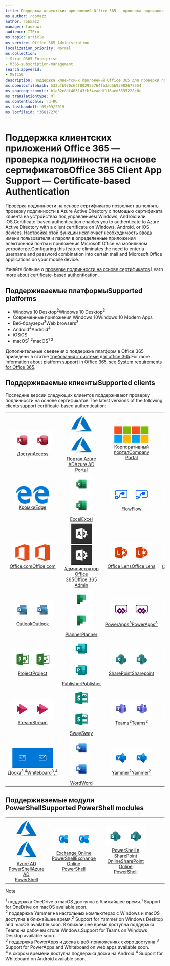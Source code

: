 ```yaml
---
title: Поддержка клиентских приложений Office 365 — проверка подлинности на основе сертификатов
ms.author: robmazz
author: robmazz
manager: laurawi
audience: ITPro
ms.topic: article
ms.service: Office 365 Administration
localization_priority: Normal
ms.collection:
- Strat_O365_Enterprise
- M365-subscription-management
search.appverid:
- MET150
description: Поддержка клиентских приложений Office 365 для проверки подлинности на основе сертификатов.
ms.openlocfilehash: 532cfb970c64f002955764fb3ad5b93902677554
ms.sourcegitcommit: b1a32e8df403143fb34eaddf116aed3595228c8c
ms.translationtype: MT
ms.contentlocale: ru-RU
ms.lasthandoff: 09/09/2019
ms.locfileid: "36817276"
---
```

# <a name="office-365-client-app-support--certificate-based-authentication"></a><span data-ttu-id="a5e56-103">Поддержка клиентских приложений Office 365 — проверка подлинности на основе сертификатов</span><span class="sxs-lookup"><span data-stu-id="a5e56-103">Office 365 Client App Support — Certificate-based Authentication</span></span>

<span data-ttu-id="a5e56-104">Проверка подлинности на основе сертификатов позволяет выполнять проверку подлинности в Azure Active Directory с помощью сертификата клиента на устройствах под управлением Windows, Android или iOS.</span><span class="sxs-lookup"><span data-stu-id="a5e56-104">Certificate-based authentication enables you to authenticate to Azure Active Directory with a client certificate on Windows, Android, or iOS devices.</span></span> <span data-ttu-id="a5e56-105">Настройка этой функции исключает необходимость ввода имени пользователя и пароля в определенные приложения электронной почты и приложения Microsoft Office на мобильном устройстве.</span><span class="sxs-lookup"><span data-stu-id="a5e56-105">Configuring this feature eliminates the need to enter a username and password combination into certain mail and Microsoft Office applications on your mobile device.</span></span>

<span data-ttu-id="a5e56-106">Узнайте больше о [проверке подлинности на основе сертификатов](https://docs.microsoft.com/azure/active-directory/authentication/active-directory-certificate-based-authentication-get-started).</span><span class="sxs-lookup"><span data-stu-id="a5e56-106">Learn more about [certificate-based authentication](https://docs.microsoft.com/azure/active-directory/authentication/active-directory-certificate-based-authentication-get-started).</span></span>

## <a name="supported-platforms"></a><span data-ttu-id="a5e56-107">Поддерживаемые платформы</span><span class="sxs-lookup"><span data-stu-id="a5e56-107">Supported platforms</span></span>

 - <span data-ttu-id="a5e56-108">Windows 10 Desktop<sup>2</sup></span><span class="sxs-lookup"><span data-stu-id="a5e56-108">Windows 10 Desktop<sup>2</sup></span></span>
 - <span data-ttu-id="a5e56-109">Современные приложения Windows 10</span><span class="sxs-lookup"><span data-stu-id="a5e56-109">Windows 10 Modern Apps</span></span>
 - <span data-ttu-id="a5e56-110">Веб-браузеры<sup>3</sup></span><span class="sxs-lookup"><span data-stu-id="a5e56-110">Web browsers<sup>3</sup></span></span>
 - <span data-ttu-id="a5e56-111">Android<sup>4</sup></span><span class="sxs-lookup"><span data-stu-id="a5e56-111">Android<sup>4</sup></span></span>
 - <span data-ttu-id="a5e56-112">iOS</span><span class="sxs-lookup"><span data-stu-id="a5e56-112">iOS</span></span>
 - <span data-ttu-id="a5e56-113">macOS<sup>1</sup> <sup>2</sup></span><span class="sxs-lookup"><span data-stu-id="a5e56-113">macOS<sup>1</sup> <sup>2</sup></span></span>

<span data-ttu-id="a5e56-114">Дополнительные сведения о поддержке платформ в Office 365 приведены в статье [требования к системе для office 365](https://products.office.com/office-system-requirements).</span><span class="sxs-lookup"><span data-stu-id="a5e56-114">For more information about platform support in Office 365, see [System requirements for Office 365](https://products.office.com/office-system-requirements).</span></span>

## <a name="supported-clients"></a><span data-ttu-id="a5e56-115">Поддерживаемые клиенты</span><span class="sxs-lookup"><span data-stu-id="a5e56-115">Supported clients</span></span>

<span data-ttu-id="a5e56-116">Последние версии следующих клиентов поддерживают проверку подлинности на основе сертификатов:</span><span class="sxs-lookup"><span data-stu-id="a5e56-116">The latest versions of the following clients support certificate-based authentication:</span></span>

| | | | | | |
|:---:|:---:|:---:|:---:|:---:|:---:|
| <span data-ttu-id="a5e56-117">![Значок доступа](media/o365-access-64x64.png)</span><span class="sxs-lookup"><span data-stu-id="a5e56-117">![Access icon](media/o365-access-64x64.png)</span></span> <br> [<span data-ttu-id="a5e56-118">Доступ</span><span class="sxs-lookup"><span data-stu-id="a5e56-118">Access</span></span>](https://products.office.com/access) | <span data-ttu-id="a5e56-119">![Значок Azure](media/o365-azure-64x64.png)</span><span class="sxs-lookup"><span data-stu-id="a5e56-119">![Azure icon](media/o365-azure-64x64.png)</span></span> <br> [<span data-ttu-id="a5e56-120">Портал Azure <br> AD</span><span class="sxs-lookup"><span data-stu-id="a5e56-120">Azure AD <br> Portal </span></span>](https://azure.microsoft.com/features/azure-portal/) | <span data-ttu-id="a5e56-121">![Значок портала компании](media/o365-microsoft-64x64.png)</span><span class="sxs-lookup"><span data-stu-id="a5e56-121">![Company portal icon](media/o365-microsoft-64x64.png)</span></span> <br> [<span data-ttu-id="a5e56-122">Корпоративный <br> портал</span><span class="sxs-lookup"><span data-stu-id="a5e56-122">Company <br> Portal </span></span>](https://docs.microsoft.com/intune-user-help/sign-in-to-the-company-portal) | <span data-ttu-id="a5e56-123">![Значок delve](media/o365-delve-64x64.png)</span><span class="sxs-lookup"><span data-stu-id="a5e56-123">![Delve icon](media/o365-delve-64x64.png)</span></span> <br> [<span data-ttu-id="a5e56-124">Delve</span><span class="sxs-lookup"><span data-stu-id="a5e56-124">Delve</span></span>](https://products.office.com/business/intelligent-search) | <span data-ttu-id="a5e56-125">![Значок Dynamics 365](media/o365-dynamics365-64x64.png)</span><span class="sxs-lookup"><span data-stu-id="a5e56-125">![Dynamics 365 icon](media/o365-dynamics365-64x64.png)</span></span> <br> [<span data-ttu-id="a5e56-126">Dynamics 365</span><span class="sxs-lookup"><span data-stu-id="a5e56-126">Dynamics 365</span></span>](https://dynamics.microsoft.com) 
| <span data-ttu-id="a5e56-127">![Значок пограничного сервера](media/o365-edge-64x64.png)</span><span class="sxs-lookup"><span data-stu-id="a5e56-127">![Edge icon](media/o365-edge-64x64.png)</span></span> <br> [<span data-ttu-id="a5e56-128">Кромки</span><span class="sxs-lookup"><span data-stu-id="a5e56-128">Edge</span></span>](https://www.microsoft.com/windows/microsoft-edge) | <span data-ttu-id="a5e56-129">![Значок Excel](media/o365-excel-64x64.png)</span><span class="sxs-lookup"><span data-stu-id="a5e56-129">![Excel icon](media/o365-excel-64x64.png)</span></span> <br> [<span data-ttu-id="a5e56-130">Excel</span><span class="sxs-lookup"><span data-stu-id="a5e56-130">Excel</span></span>](https://products.office.com/excel) | <span data-ttu-id="a5e56-131">![Значок "Flow"](media/o365-flow-64x64.png)</span><span class="sxs-lookup"><span data-stu-id="a5e56-131">![Flow icon](media/o365-flow-64x64.png)</span></span> <br> [<span data-ttu-id="a5e56-132">Flow</span><span class="sxs-lookup"><span data-stu-id="a5e56-132">Flow</span></span>](https://flow.microsoft.com) | <span data-ttu-id="a5e56-133">![Значок форм](media/o365-forms-64x64.png)</span><span class="sxs-lookup"><span data-stu-id="a5e56-133">![Forms icon](media/o365-forms-64x64.png)</span></span> <br> [<span data-ttu-id="a5e56-134">Forms</span><span class="sxs-lookup"><span data-stu-id="a5e56-134">Forms</span></span>](https://flow.microsoft.com/connectors/shared_microsoftforms/microsoft-forms/) | <span data-ttu-id="a5e56-135">![Значок Kaizala](media/o365-kaizala-64x64.png)</span><span class="sxs-lookup"><span data-stu-id="a5e56-135">![Kaizala icon](media/o365-kaizala-64x64.png)</span></span> <br> [<span data-ttu-id="a5e56-136">Kaizala</span><span class="sxs-lookup"><span data-stu-id="a5e56-136">Kaizala</span></span>](https://products.office.com/en/business/microsoft-kaizala) 
| <span data-ttu-id="a5e56-137">![Значок Office.com](media/o365-office-64x64.png)</span><span class="sxs-lookup"><span data-stu-id="a5e56-137">![Office.com icon](media/o365-office-64x64.png)</span></span> <br> [<span data-ttu-id="a5e56-138">Office.com</span><span class="sxs-lookup"><span data-stu-id="a5e56-138">Office.com</span></span>](https://www.office.com/) | <span data-ttu-id="a5e56-139">![Значок администратора Office 365](media/o365-o365admin-64x64.png)</span><span class="sxs-lookup"><span data-stu-id="a5e56-139">![Office 365 Admin icon](media/o365-o365admin-64x64.png)</span></span> <br> [<span data-ttu-id="a5e56-140">Администратор Office <br> 365</span><span class="sxs-lookup"><span data-stu-id="a5e56-140">Office 365 <br> Admin</span></span>](https://products.office.com/business/manage-office-365-admin-app) | <span data-ttu-id="a5e56-141">![Значок лупы](media/o365-lens-64x64.png)</span><span class="sxs-lookup"><span data-stu-id="a5e56-141">![Lens icon](media/o365-lens-64x64.png)</span></span> <br> [<span data-ttu-id="a5e56-142">Office Lens</span><span class="sxs-lookup"><span data-stu-id="a5e56-142">Office Lens</span></span>](https://www.microsoft.com/p/office-lens/9wzdncrfj3t8?activetab=pivot%3Aoverviewtab) | <span data-ttu-id="a5e56-143">![Значок OneDrive для бизнеса](media/o365-OneDrive-64x64.png)</span><span class="sxs-lookup"><span data-stu-id="a5e56-143">![OneDrive for Business icon](media/o365-OneDrive-64x64.png)</span></span> <br> [<span data-ttu-id="a5e56-144">OneDrive<sup>1</sup></span><span class="sxs-lookup"><span data-stu-id="a5e56-144">OneDrive<sup>1</sup></span></span>](https://products.office.com/onedrive-for-business/online-cloud-storage) |  <span data-ttu-id="a5e56-145">![Значок OneNote](media/o365-OneNote-64x64.png)</span><span class="sxs-lookup"><span data-stu-id="a5e56-145">![OneNote icon](media/o365-OneNote-64x64.png)</span></span> <br> [<span data-ttu-id="a5e56-146">OneNote</span><span class="sxs-lookup"><span data-stu-id="a5e56-146">OneNote</span></span>](https://products.office.com/onenote) 
| <span data-ttu-id="a5e56-147">![Значок Outlook](media/o365-outlook-64x64.png)</span><span class="sxs-lookup"><span data-stu-id="a5e56-147">![Outlook icon](media/o365-outlook-64x64.png)</span></span> <br> [<span data-ttu-id="a5e56-148">Outlook</span><span class="sxs-lookup"><span data-stu-id="a5e56-148">Outlook</span></span>](https://products.office.com/outlook) | <span data-ttu-id="a5e56-149">![Значок планировщика](media/o365-planner-64x64.png)</span><span class="sxs-lookup"><span data-stu-id="a5e56-149">![Planner icon](media/o365-planner-64x64.png)</span></span> <br> [<span data-ttu-id="a5e56-150">Planner</span><span class="sxs-lookup"><span data-stu-id="a5e56-150">Planner</span></span>](https://products.office.com/business/task-management-software) | <span data-ttu-id="a5e56-151">![Значок PowerApps](media/o365-powerapps-64x64.png)</span><span class="sxs-lookup"><span data-stu-id="a5e56-151">![PowerApps icon](media/o365-powerapps-64x64.png)</span></span> <br> [<span data-ttu-id="a5e56-152">PowerApps<sup>3</sup></span><span class="sxs-lookup"><span data-stu-id="a5e56-152">PowerApps<sup>3</sup></span></span>](https://powerapps.microsoft.com) | <span data-ttu-id="a5e56-153">![Значок PowerBI](media/o365-powerbi-64x64.png)</span><span class="sxs-lookup"><span data-stu-id="a5e56-153">![PowerBI icon](media/o365-powerbi-64x64.png)</span></span> <br> [<span data-ttu-id="a5e56-154">Power BI</span><span class="sxs-lookup"><span data-stu-id="a5e56-154">Power BI</span></span>](https://powerbi.microsoft.com)| <span data-ttu-id="a5e56-155">![Значок PowerPoint](media/o365-powerpoint-64x64.png)</span><span class="sxs-lookup"><span data-stu-id="a5e56-155">![PowerPoint icon](media/o365-powerpoint-64x64.png)</span></span> <br> [<span data-ttu-id="a5e56-156">PowerPoint</span><span class="sxs-lookup"><span data-stu-id="a5e56-156">PowerPoint</span></span>](https://products.office.com/powerpoint) 
| <span data-ttu-id="a5e56-157">![Значок проекта](media/o365-project-64x64.png)</span><span class="sxs-lookup"><span data-stu-id="a5e56-157">![Project icon](media/o365-project-64x64.png)</span></span> <br> [<span data-ttu-id="a5e56-158">Project</span><span class="sxs-lookup"><span data-stu-id="a5e56-158">Project</span></span>](https://products.office.com/project) | <span data-ttu-id="a5e56-159">![Значок Publisher](media/o365-publisher-64x64.png)</span><span class="sxs-lookup"><span data-stu-id="a5e56-159">![Publisher icon](media/o365-publisher-64x64.png)</span></span> <br> [<span data-ttu-id="a5e56-160">Publisher</span><span class="sxs-lookup"><span data-stu-id="a5e56-160">Publisher</span></span>](https://products.office.com/publisher) | <span data-ttu-id="a5e56-161">![Значок SharePoint](media/o365-sharepoint-64x64.png)</span><span class="sxs-lookup"><span data-stu-id="a5e56-161">![SharePoint icon](media/o365-sharepoint-64x64.png)</span></span> <br> [<span data-ttu-id="a5e56-162">SharePoint</span><span class="sxs-lookup"><span data-stu-id="a5e56-162">Sharepoint</span></span>](https://products.office.com/sharepoint) | <span data-ttu-id="a5e56-163">![Значок Skype для бизнеса](media/o365-skypeforbusiness-64x64.png)</span><span class="sxs-lookup"><span data-stu-id="a5e56-163">![Skype for Business icon](media/o365-skypeforbusiness-64x64.png)</span></span> <br> [<span data-ttu-id="a5e56-164">Skype для <br> бизнеса</span><span class="sxs-lookup"><span data-stu-id="a5e56-164">Skype for <br> Business</span></span>](https://www.skype.com/business/) | <span data-ttu-id="a5e56-165">![Значок клейких заметок](media/o365-stickynotes-64x64.png)</span><span class="sxs-lookup"><span data-stu-id="a5e56-165">![Sticky Notes icon](media/o365-stickynotes-64x64.png)</span></span> <br> [<span data-ttu-id="a5e56-166">Клейкие заметки</span><span class="sxs-lookup"><span data-stu-id="a5e56-166">Sticky Notes</span></span>](https://www.microsoft.com/p/microsoft-sticky-notes/9nblggh4qghw) 
| <span data-ttu-id="a5e56-167">![Значок потока](media/o365-stream-64x64.png)</span><span class="sxs-lookup"><span data-stu-id="a5e56-167">![Stream icon](media/o365-stream-64x64.png)</span></span> <br> [<span data-ttu-id="a5e56-168">Stream</span><span class="sxs-lookup"><span data-stu-id="a5e56-168">Stream</span></span>](https://stream.microsoft.com) | <span data-ttu-id="a5e56-169">![Значок Sway](media/o365-sway-64x64.png)</span><span class="sxs-lookup"><span data-stu-id="a5e56-169">![Sway icon](media/o365-sway-64x64.png)</span></span> <br> [<span data-ttu-id="a5e56-170">Sway</span><span class="sxs-lookup"><span data-stu-id="a5e56-170">Sway</span></span>](https://sway.com) | <span data-ttu-id="a5e56-171">![Значок рабочих групп](media/o365-teams-64x64.png)</span><span class="sxs-lookup"><span data-stu-id="a5e56-171">![Teams icon](media/o365-teams-64x64.png)</span></span> <br> [<span data-ttu-id="a5e56-172">Teams<sup>2</sup></span><span class="sxs-lookup"><span data-stu-id="a5e56-172">Teams<sup>2</sup></span></span>](https://products.office.com/microsoft-teams/group-chat-software) | <span data-ttu-id="a5e56-173">![Значок "to do"](media/o365-todo-64x64.png)</span><span class="sxs-lookup"><span data-stu-id="a5e56-173">![To Do icon](media/o365-todo-64x64.png)</span></span> <br> [<span data-ttu-id="a5e56-174">Действие</span><span class="sxs-lookup"><span data-stu-id="a5e56-174">To Do</span></span>](https://todo.microsoft.com) | <span data-ttu-id="a5e56-175">![Значок Visio](media/o365-visio-64x64.png)</span><span class="sxs-lookup"><span data-stu-id="a5e56-175">![Visio icon](media/o365-visio-64x64.png)</span></span> <br> [<span data-ttu-id="a5e56-176">Visio</span><span class="sxs-lookup"><span data-stu-id="a5e56-176">Visio</span></span>](https://products.office.com/visio/flowchart-software) 
| <span data-ttu-id="a5e56-177">![Значок доски](media/o365-whiteboard-64x64.png)</span><span class="sxs-lookup"><span data-stu-id="a5e56-177">![Whiteboard icon](media/o365-whiteboard-64x64.png)</span></span> <br> [<span data-ttu-id="a5e56-178">Доска<sup>3</sup>,<sup>4</sup></span><span class="sxs-lookup"><span data-stu-id="a5e56-178">Whiteboard<sup>3</sup>,<sup>4</sup></span></span>](https://whiteboard.microsoft.com/) | <span data-ttu-id="a5e56-179">![Значок Word](media/o365-word-64x64.png)</span><span class="sxs-lookup"><span data-stu-id="a5e56-179">![Word icon](media/o365-word-64x64.png)</span></span> <br> [<span data-ttu-id="a5e56-180">Word</span><span class="sxs-lookup"><span data-stu-id="a5e56-180">Word</span></span>](https://products.office.com/word) | <span data-ttu-id="a5e56-181">![Значок Yammer](media/o365-yammer-64x64.png)</span><span class="sxs-lookup"><span data-stu-id="a5e56-181">![Yammer icon](media/o365-yammer-64x64.png)</span></span> <br> [<span data-ttu-id="a5e56-182">Yammer<sup>2</sup></span><span class="sxs-lookup"><span data-stu-id="a5e56-182">Yammer<sup>2</sup></span></span>](https://products.office.com/yammer/yammer-overview) |

## <a name="supported-powershell-modules"></a><span data-ttu-id="a5e56-183">Поддерживаемые модули PowerShell</span><span class="sxs-lookup"><span data-stu-id="a5e56-183">Supported PowerShell modules</span></span>

| | | | | | |
|:---:|:---:|:---:|:---:|:---:|:---:|
| <span data-ttu-id="a5e56-184">![Значок Azure](media/o365-azure-64x64.png)</span><span class="sxs-lookup"><span data-stu-id="a5e56-184">![Azure icon](media/o365-azure-64x64.png)</span></span> <br> [<span data-ttu-id="a5e56-185">Azure AD <br> PowerShell</span><span class="sxs-lookup"><span data-stu-id="a5e56-185">Azure AD <br> PowerShell</span></span>](https://docs.microsoft.com/powershell/azure/active-directory/overview?view=azureadps-2.0) | <span data-ttu-id="a5e56-186">![Значок Exchange](media/o365-exchange-64x64.png)</span><span class="sxs-lookup"><span data-stu-id="a5e56-186">![Exchange icon](media/o365-exchange-64x64.png)</span></span> <br> [<span data-ttu-id="a5e56-187">Exchange Online <br> PowerShell</span><span class="sxs-lookup"><span data-stu-id="a5e56-187">Exchange Online <br> PowerShell</span></span>](https://docs.microsoft.com/powershell/exchange/exchange-online/exchange-online-powershell?view=exchange-ps) | <span data-ttu-id="a5e56-188">![Значок SharePoint](media/o365-sharepoint-64x64.png)</span><span class="sxs-lookup"><span data-stu-id="a5e56-188">![SharePoint icon](media/o365-sharepoint-64x64.png)</span></span> <br> [<span data-ttu-id="a5e56-189">PowerShell в <br> SharePoint Online</span><span class="sxs-lookup"><span data-stu-id="a5e56-189">SharePoint Online <br> PowerShell</span></span>](https://docs.microsoft.com/sharepoint/manage-team-and-communication-sites-in-powershell)

> [!NOTE]
> <span data-ttu-id="a5e56-190"><sup>1</sup> поддержка OneDrive в macOS доступна в ближайшее время.</span><span class="sxs-lookup"><span data-stu-id="a5e56-190"><sup>1</sup> Support for OneDrive on macOS available soon.</span></span> <br>
> <span data-ttu-id="a5e56-191"><sup>2</sup> поддержка Yammer на настольных компьютерах с Windows и macOS доступна в ближайшее время.</span><span class="sxs-lookup"><span data-stu-id="a5e56-191"><sup>2</sup> Support for Yammer on Windows Desktop and macOS available soon.</span></span> <span data-ttu-id="a5e56-192">В ближайшее время доступна поддержка Teams на рабочем столе Windows.</span><span class="sxs-lookup"><span data-stu-id="a5e56-192">Support for Teams on Windows Desktop available soon.</span></span><br>
> <span data-ttu-id="a5e56-193"><sup>3</sup> поддержка PowerApps и доска в веб-приложениях скоро доступна.</span><span class="sxs-lookup"><span data-stu-id="a5e56-193"><sup>3</sup> Support for PowerApps and Whiteboard on web apps available soon.</span></span> <br>
> <span data-ttu-id="a5e56-194"><sup>4</sup> в скором времени доступна поддержка доски на Android.</span><span class="sxs-lookup"><span data-stu-id="a5e56-194"><sup>4</sup> Support for Whiteboard on Android available soon.</span></span>
